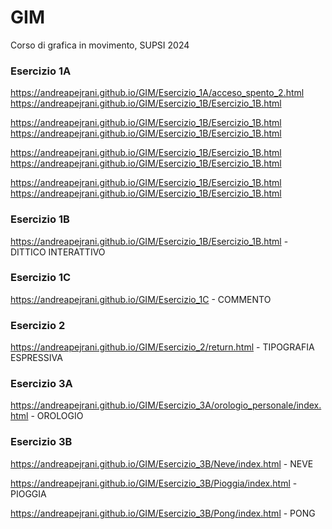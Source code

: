 # GIM
Corso di grafica in movimento, SUPSI 2024

### Esercizio 1A

https://andreapejrani.github.io/GIM/Esercizio_1A/acceso_spento_2.html
https://andreapejrani.github.io/GIM/Esercizio_1B/Esercizio_1B.html

https://andreapejrani.github.io/GIM/Esercizio_1B/Esercizio_1B.html
https://andreapejrani.github.io/GIM/Esercizio_1B/Esercizio_1B.html

https://andreapejrani.github.io/GIM/Esercizio_1B/Esercizio_1B.html
https://andreapejrani.github.io/GIM/Esercizio_1B/Esercizio_1B.html

https://andreapejrani.github.io/GIM/Esercizio_1B/Esercizio_1B.html
https://andreapejrani.github.io/GIM/Esercizio_1B/Esercizio_1B.html

### Esercizio 1B

https://andreapejrani.github.io/GIM/Esercizio_1B/Esercizio_1B.html  - DITTICO INTERATTIVO

### Esercizio 1C

https://andreapejrani.github.io/GIM/Esercizio_1C  - COMMENTO

### Esercizio 2

https://andreapejrani.github.io/GIM/Esercizio_2/return.html  - TIPOGRAFIA ESPRESSIVA

### Esercizio 3A

https://andreapejrani.github.io/GIM/Esercizio_3A/orologio_personale/index.html  - OROLOGIO

### Esercizio 3B

https://andreapejrani.github.io/GIM/Esercizio_3B/Neve/index.html  - NEVE

https://andreapejrani.github.io/GIM/Esercizio_3B/Pioggia/index.html  - PIOGGIA

https://andreapejrani.github.io/GIM/Esercizio_3B/Pong/index.html  - PONG
